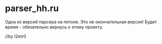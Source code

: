 # parser_hh.ru

Одна из версий парсера на питоне. Это не окончательная версия! Будет время - обязательно вернусь к этому проекту.

//by I2etr0
